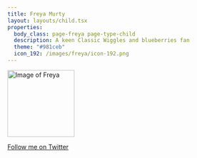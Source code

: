```yaml
---
title: Freya Murty
layout: layouts/child.tsx
properties:
  body_class: page-freya page-type-child
  description: A keen Classic Wiggles and blueberries fan
  theme: "#981ceb"
  icon_192: /images/freya/icon-192.png
---
```


<img alt="Image of Freya" height="150" width="150" src="/images/freya/freya-murty_2023.jpg" class="avatar-image">

[Follow me on Twitter](https://twitter.com/freyamurty)
